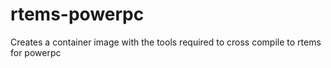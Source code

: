 # rtems-powerpc
Creates a container image with the tools required to cross compile to rtems for powerpc

